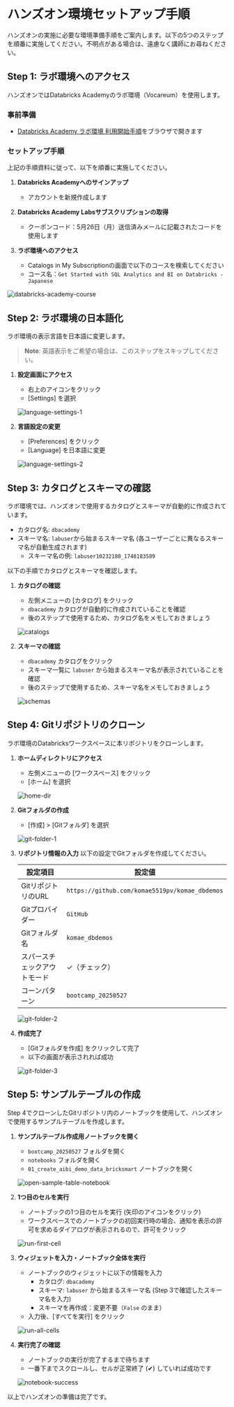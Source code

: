 # ハンズオン環境セットアップ手順
ハンズオンの実施に必要な環境準備手順をご案内します。以下の5つのステップを順番に実施してください。不明点がある場合は、遠慮なく講師にお尋ねください。

## Step 1: ラボ環境へのアクセス
ハンズオンではDatabricks Academyのラボ環境（Vocareum）を使用します。

### 事前準備
- [Databricks Academy ラボ環境 利用開始手順](https://speakerdeck.com/databricksjapan/databricks-academy-signup)をブラウザで開きます

### セットアップ手順
上記の手順資料に従って、以下を順番に実施してください。

1. **Databricks Academyへのサインアップ**
    - アカウントを新規作成します

2. **Databricks Academy Labsサブスクリプションの取得**
    - クーポンコード：5月26日（月）送信済みメールに記載されたコードを使用します

3. **ラボ環境へのアクセス**
    - Catalogs in My Subscriptionの画面で以下のコースを検索してください
    - コース名：`Get Started with SQL Analytics and BI on Databricks - Japanese`

![databricks-academy-course](images/setup/step1-databricks-academy-course.png)

## Step 2: ラボ環境の日本語化
ラボ環境の表示言語を日本語に変更します。

> **Note**: 英語表示をご希望の場合は、このステップをスキップしてください。

1. **設定画面にアクセス**
    - 右上のアイコンをクリック
    - [Settings] を選択

    ![language-settings-1](images/setup/step2-language-settings-1.png)

2. **言語設定の変更**
    - [Preferences] をクリック
    - [Language] を日本語に変更

    ![language-settings-2](images/setup/step2-language-settings-2.png)

## Step 3: カタログとスキーマの確認
ラボ環境では、ハンズオンで使用するカタログとスキーマが自動的に作成されています。

- カタログ名: `dbacademy`
- スキーマ名: `labuser`から始まるスキーマ名 (各ユーザーごとに異なるスキーマ名が自動生成されます)
    - スキーマ名の例: `labuser10232180_1748183589`

以下の手順でカタログとスキーマを確認します。

1. **カタログの確認**
    - 左側メニューの [カタログ] をクリック
    - `dbacademy` カタログが自動的に作成されていることを確認
    - 後のステップで使用するため、カタログ名をメモしておきましょう

    ![catalogs](images/setup/step3-catalogs.png)

2. **スキーマの確認**
    - `dbacademy` カタログをクリック
    - スキーマ一覧に `labuser` から始まるスキーマ名が表示されていることを確認
    - 後のステップで使用するため、スキーマ名をメモしておきましょう

    ![schemas](images/setup/step3-schemas.png)

## Step 4: Gitリポジトリのクローン
ラボ環境のDatabricksワークスペースに本リポジトリをクローンします。

1. **ホームディレクトリにアクセス**
    - 左側メニューの [ワークスペース] をクリック
    - [ホーム] を選択

    ![home-dir](images/setup/step4-home-dir.png)

2. **Gitフォルダの作成**
    - [作成] > [Gitフォルダ] を選択

    ![git-folder-1](images/setup/step4-git-folder-1.png)

3. **リポジトリ情報の入力**
    以下の設定でGitフォルダを作成してください。

    | 設定項目 | 設定値 |
    |---------|-------|
    | GitリポジトリのURL | `https://github.com/komae5519pv/komae_dbdemos` |
    | Gitプロバイダー | `GitHub` |
    | Gitフォルダ名 | `komae_dbdemos` |
    | スパースチェックアウトモード | ✓（チェック） |
    | コーンパターン | `bootcamp_20250527` |

    ![git-folder-2](images/setup/step4-git-folder-2.png)

4. **作成完了**
    - [Gitフォルダを作成] をクリックして完了
    - 以下の画面が表示されれば成功

    ![git-folder-3](images/setup/step4-git-folder-3.png)

## Step 5: サンプルテーブルの作成
Step 4でクローンしたGitリポジトリ内のノートブックを使用して、ハンズオンで使用するサンプルテーブルを作成します。

1. **サンプルテーブル作成用ノートブックを開く**
    - `bootcamp_20250527` フォルダを開く
    - `notebooks` フォルダを開く
    - `01_create_aibi_demo_data_bricksmart` ノートブックを開く

    ![open-sample-table-notebook](images/setup/step5-open-sample-table-notebook.png)

2. **1つ目のセルを実行**
    - ノートブックの1つ目のセルを実行 (矢印のアイコンをクリック)
    - ワークスペースでのノートブックの初回実行時の場合、通知を表示の許可を求めるダイアログが表示されるので、許可をクリック

    ![run-first-cell](images/setup/step5-run-first-cell.png)

3. **ウィジェットを入力・ノートブック全体を実行**
    - ノートブックのウィジェットに以下の情報を入力
        - カタログ: `dbacademy`
        - スキーマ: `labuser` から始まるスキーマ名 (Step 3で確認したスキーマ名を入力)
        - スキーマを再作成：変更不要（`False` のまま）
    - 入力後、[すべてを実行] をクリック

    ![run-all-cells](images/setup/step5-run-all-cells.png)

4. **実行完了の確認**
    - ノートブックの実行が完了するまで待ちます
    - 一番下までスクロールし、セルが正常終了 (✔︎) していれば成功です

    ![notebook-success](images/setup/step5-notebook-success.png)

以上でハンズオンの準備は完了です。